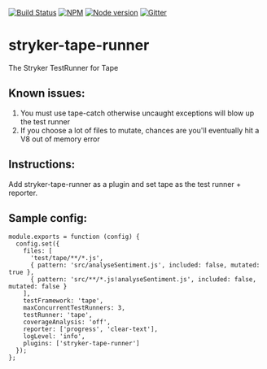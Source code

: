 [![Build Status](https://travis-ci.org/stryker-mutator/stryker-tape-runner.svg?branch=master)](https://travis-ci.org/stryker-mutator/stryker-tape-runner)
[![NPM](https://img.shields.io/npm/dm/stryker-tape-runner.svg)](https://www.npmjs.com/package/stryker-tape-runner)
[![Node version](https://img.shields.io/node/v/stryker-tape-runner.svg)](https://img.shields.io/node/v/stryker-tape-runner.svg)
[![Gitter](https://badges.gitter.im/stryker-mutator/stryker.svg)](https://gitter.im/stryker-mutator/stryker?utm_source=badge&utm_medium=badge&utm_campaign=pr-badge)
# stryker-tape-runner
The Stryker TestRunner for Tape

## Known issues:
1. You must use tape-catch otherwise uncaught exceptions will blow up the test runner
2. If you choose a lot of files to mutate, chances are you'll eventually hit a V8 out of memory error

## Instructions:
Add stryker-tape-runner as a plugin and set tape as the test runner + reporter.

## Sample config:

```
module.exports = function (config) {
  config.set({
    files: [
      'test/tape/**/*.js',
      { pattern: 'src/analyseSentiment.js', included: false, mutated: true },
      { pattern: 'src/**/*.js!analyseSentiment.js', included: false, mutated: false }
    ],
    testFramework: 'tape',
    maxConcurrentTestRunners: 3,
    testRunner: 'tape',
    coverageAnalysis: 'off',
    reporter: ['progress', 'clear-text'],
    logLevel: 'info',
    plugins: ['stryker-tape-runner']
  });
};
```
